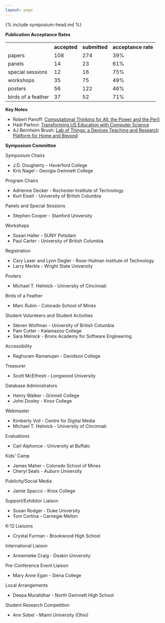 ```yaml
---
layout: page
---
```

{% include symposium-head.md  %}


**Publication Acceptance Rates**
<table class="table table-hover table-sm"><tbody><tr><th></th>
<th>accepted</th>
<th>submitted</th>
<th>acceptance rate</th>
</tr><tr><td>papers</td>
<td> 108</td>
<td> 274</td>
<td> 39%</td>
</tr><tr><td>panels</td>
<td> 14</td>
<td> 23</td>
<td> 61%</td>
</tr><tr><td>special sessions</td>
<td> 12</td>
<td> 16</td>
<td> 75%</td>
</tr><tr><td>workshops</td>
<td> 35</td>
<td> 75</td>
<td> 49%</td>
</tr><tr><td>posters</td>
<td> 56</td>
<td> 122</td>
<td> 46%</td>
</tr><tr><td>birds of a feather</td>
<td> 37</td>
<td> 52</td>
<td> 71%</td>
</tr></tbody></table>


**Key Notes**

-   Robert Panoff: [Computational Thinking for All: the Power and the
    Peril](http://dl.acm.org/citation.cfm?id=2554795&CFID=442642152&CFTOKEN=40656014)
-   Hadi Partovi: [Transforming US Education with Computer
    Science](http://dl.acm.org/citation.cfm?id=2554793&CFID=442642152&CFTOKEN=40656014)
-   AJ Bernheim Brush: [Lab of Things: a Devices Teaching and Research
    Platform for Home and
    Beyond](http://dl.acm.org/citation.cfm?id=2554794&CFID=442642152&CFTOKEN=40656014)

**Symposium Committee**

Symposium Chairs

-   J.D. Dougherty - Haverford College
-   Kris Nagel - Georgia Gwinnett College

Program Chairs

-   Adrienne Decker - Rochester Institute of Technology
-   Kurt Eiselt - University of British Columbia

Panels and Special Sessions

-   Stephen Cooper - Stanford University

Workshops

-   Susan Haller - SUNY Potsdam
-   Paul Carter - University of British Columbia

Registration

-   Cary Laxer and Lynn Degler - Rose-Hulman Institute of Technology
-   Larry Merkle - Wright State University

Posters

-   Michael T. Helmick - University of Cincinnati

Birds of a Feather

-   Marc Rubin - Colorado School of Mines

Student Volunteers and Student Activities

-   Steven Wolfman - University of British Columbia
-   Pam Cutter - Kalamazoo College
-   Sara Melnick - Bronx Academy for Software Engineering

Accessibility

-   Raghuram Ramanujan - Davidson College

Treasurer

-   Scott McElfresh - Longwood University

Database Administrators

-   Henry Walker - Grinnell College
-   John Dooley - Knox College

Webmaster

-   Kimberly Voll - Centre for Digital Media
-   Michael T. Helmick - University of Cincinnati

Evaluations

-   Carl Alphonce - University at Buffalo

Kids\' Camp

-   James Maher - Colorado School of Mines
-   Cheryl Seals - Auburn University

Publicity/Social Media

-   Jamie Spacco - Knox College

Support/Exhibitor Liaison

-   Susan Rodger - Duke University
-   Tom Cortina - Carnegie Mellon

K-12 Liaisons

-   Crystal Furman - Brookwood High School

International Liaison

-   Annemieke Craig - Deakin University

Pre-Conference Event Liaison

-   Mary Anne Egan - Siena College

Local Arrangements

-   Deepa Muralidhar - North Gwinnett High School

Student Research Competition

-   Ann Sobel - Miami University (Ohio)
